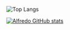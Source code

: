 ![Top Langs](https://github-readme-stats.vercel.app/api/top-langs/?username=alfredosa&size_weight=1&count_weight=1)

[![Alfredo GitHub stats](https://github-readme-stats.vercel.app/api?username=alfredosa)](https://github.com/anuraghazra/github-readme-stats)
